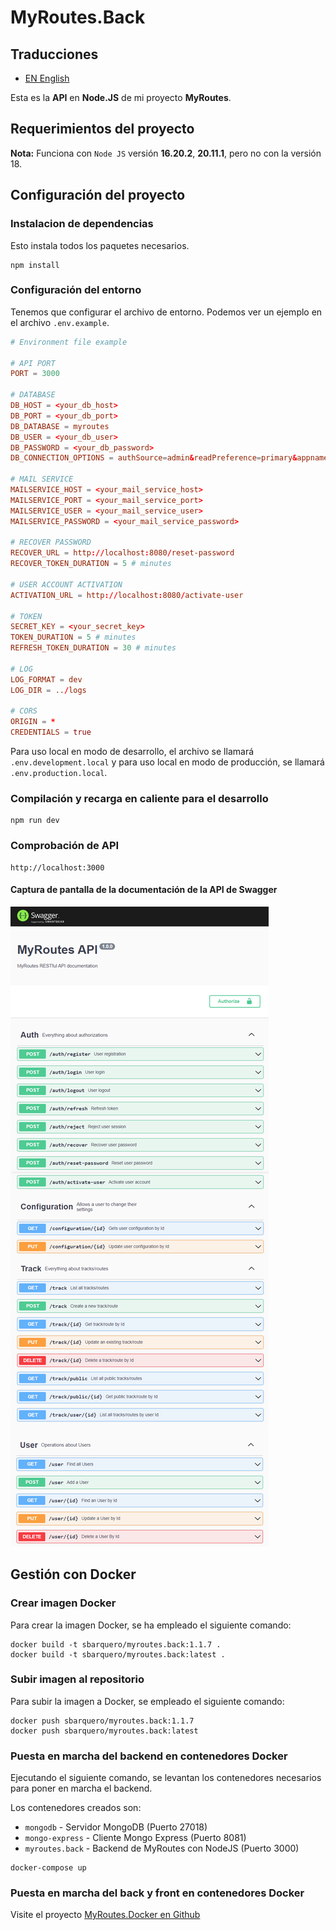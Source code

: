 # MyRoutes.Back

## Traducciones

- [EN English](./README.md)

Esta es la **API** en **Node.JS** de mi proyecto **MyRoutes**.

## Requerimientos del proyecto

**Nota:** Funciona con `Node JS` versión **16.20.2**, **20.11.1**, pero no con la versión 18.

## Configuración del proyecto

### Instalacion de dependencias
Esto instala todos los paquetes necesarios.
```shell
npm install
```

### Configuración del entorno
Tenemos que configurar el archivo de entorno. Podemos ver un ejemplo en el archivo ```.env.example```.

```conf
# Environment file example

# API PORT
PORT = 3000

# DATABASE
DB_HOST = <your_db_host>
DB_PORT = <your_db_port>
DB_DATABASE = myroutes
DB_USER = <your_db_user>
DB_PASSWORD = <your_db_password>
DB_CONNECTION_OPTIONS = authSource=admin&readPreference=primary&appname=MongoDB%20Compass&directConnection=true&ssl=false

# MAIL SERVICE
MAILSERVICE_HOST = <your_mail_service_host>
MAILSERVICE_PORT = <your_mail_service_port>
MAILSERVICE_USER = <your_mail_service_user>
MAILSERVICE_PASSWORD = <your_mail_service_password>

# RECOVER PASSWORD
RECOVER_URL = http://localhost:8080/reset-password
RECOVER_TOKEN_DURATION = 5 # minutes

# USER ACCOUNT ACTIVATION
ACTIVATION_URL = http://localhost:8080/activate-user

# TOKEN
SECRET_KEY = <your_secret_key>
TOKEN_DURATION = 5 # minutes
REFRESH_TOKEN_DURATION = 30 # minutes

# LOG
LOG_FORMAT = dev
LOG_DIR = ../logs

# CORS
ORIGIN = *
CREDENTIALS = true
```
Para uso local en modo de desarrollo, el archivo se llamará `.env.development.local` y para uso local en modo de producción, se llamará `.env.production.local`.

### Compilación y recarga en caliente para el desarrollo
```shell
npm run dev
```

### Comprobación de API
```
http://localhost:3000
```

#### Captura de pantalla de la documentación de la API de Swagger

![](doc_img/swagger-doc.png)

## Gestión con Docker

### Crear imagen Docker

Para crear la imagen Docker, se ha empleado el siguiente comando:

```
docker build -t sbarquero/myroutes.back:1.1.7 .
docker build -t sbarquero/myroutes.back:latest .
```

### Subir imagen al repositorio

Para subir la imagen a Docker, se empleado el siguiente comando:

```
docker push sbarquero/myroutes.back:1.1.7
docker push sbarquero/myroutes.back:latest
```

### Puesta en marcha del backend en contenedores Docker

Ejecutando el siguiente comando, se levantan los contenedores necesarios para poner en marcha el backend.

Los contenedores creados son:
  - `mongodb` - Servidor MongoDB (Puerto 27018)
  - `mongo-express` - Cliente Mongo Express (Puerto 8081)
  - `myroutes.back` - Backend de MyRoutes con NodeJS (Puerto 3000)

```
docker-compose up
```

### Puesta en marcha del back y front en contenedores Docker

Visite el proyecto [MyRoutes.Docker en Github](https://github.com/sbarquero/MyRoutes.Docker)
